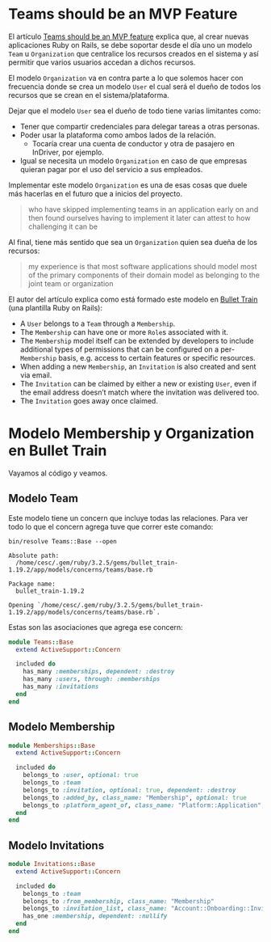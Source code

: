 # Teams should be an MVP Feature

El artículo [Teams should be an MVP feature](https://blog.bullettrain.co/teams-should-be-an-mvp-feature/) explica que, al crear nuevas aplicaciones Ruby on Rails, se debe soportar desde el día uno un modelo `Team` u `Organization` que centralice los recursos creados en el sistema y así permitir que varios usuarios accedan a dichos recursos.

El modelo `Organization` va en contra parte a lo que solemos hacer con frecuencia donde se crea un modelo `User` el cual será el dueño de todos los recursos que se crean en el sistema/plataforma.

Dejar que el modelo `User` sea el dueño de todo tiene varias limitantes como:

- Tener que compartir credenciales para delegar tareas a otras personas.
- Poder usar la plataforma como ambos lados de la relación.
	- Tocaría crear una cuenta de conductor y otra de pasajero en InDriver, por ejemplo.
- Igual se necesita un modelo `Organization` en caso de que empresas quieran pagar por el uso del servicio a sus empleados.

Implementar este modelo `Organization` es una de esas cosas que duele más hacerlas en el futuro que a inicios del proyecto.

> who have skipped implementing teams in an application early on and then found ourselves having to implement it later can attest to how challenging it can be

Al final, tiene más sentido que sea un `Organization` quien sea dueña de los recursos:

> my experience is that most software applications should model most of the primary components of their domain model as belonging to the joint team or organization

El autor del artículo explica como está formado este modelo en [Bullet Train](https://bullettrain.co/) (una plantilla Ruby on Rails):

- A `User` belongs to a `Team` through a `Membership`.
- The `Membership` can have one or more `Role`s associated with it.
- The `Membership` model itself can be extended by developers to include additional types of permissions that can be configured on a per-`Membership` basis, e.g. access to certain features or specific resources.
- When adding a new `Membership`, an `Invitation` is also created and sent via email.
- The `Invitation` can be claimed by either a new or existing `User`, even if the email address doesn’t match where the invitation was delivered too.
- The `Invitation` goes away once claimed.

# Modelo Membership y Organization en Bullet Train

Vayamos al código y veamos.

## Modelo Team

Este modelo tiene un concern que incluye todas las relaciones. Para ver todo lo que el concern agrega tuve que correr este comando:
```
bin/resolve Teams::Base --open

Absolute path:
  /home/cesc/.gem/ruby/3.2.5/gems/bullet_train-1.19.2/app/models/concerns/teams/base.rb

Package name:
  bullet_train-1.19.2

Opening `/home/cesc/.gem/ruby/3.2.5/gems/bullet_train-1.19.2/app/models/concerns/teams/base.rb`.
```

Estas son las asociaciones que agrega ese concern:
```ruby
module Teams::Base
  extend ActiveSupport::Concern

  included do
    has_many :memberships, dependent: :destroy
    has_many :users, through: :memberships
    has_many :invitations
  end
end
```

## Modelo Membership

```ruby
module Memberships::Base
  extend ActiveSupport::Concern

  included do
    belongs_to :user, optional: true
    belongs_to :team
    belongs_to :invitation, optional: true, dependent: :destroy
    belongs_to :added_by, class_name: "Membership", optional: true
    belongs_to :platform_agent_of, class_name: "Platform::Application", optional: true
  end
end
```

## Modelo Invitations

```ruby
module Invitations::Base
  extend ActiveSupport::Concern

  included do
    belongs_to :team
    belongs_to :from_membership, class_name: "Membership"
    belongs_to :invitation_list, class_name: "Account::Onboarding::InvitationList", optional: true
    has_one :membership, dependent: :nullify
  end
end
```